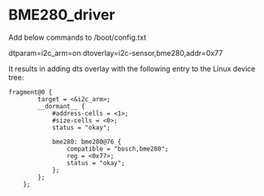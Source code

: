 # BME280_driver

Add below commands to /boot/config.txt

dtparam=i2c_arm=on
dtoverlay=i2c-sensor,bme280,addr=0x77

It results in adding dts overlay with the following entry to the Linux device tree:

```
fragment@0 {
		target = <&i2c_arm>;
		__dormant__ {
			#address-cells = <1>;
			#size-cells = <0>;
			status = "okay";

			bme280: bme280@76 {
				compatible = "bosch,bme280";
				reg = <0x77>;
				status = "okay";
			};
		};
	};
```
